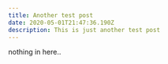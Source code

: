 ```yaml
---
title: Another test post
date: 2020-05-01T21:47:36.190Z
description: This is just another test post
---
```

nothing in here..